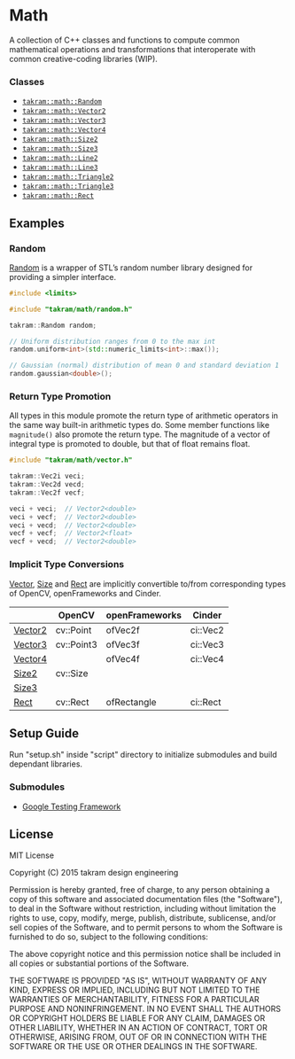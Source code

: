 Math
====

A collection of C++ classes and functions to compute common mathematical operations and transformations that interoperate with common creative-coding libraries (WIP).

### Classes

- [`takram::math::Random`](src/takram/math/random.h)
- [`takram::math::Vector2`](src/takram/math/vector2.h)
- [`takram::math::Vector3`](src/takram/math/vector3.h)
- [`takram::math::Vector4`](src/takram/math/vector4.h)
- [`takram::math::Size2`](src/takram/math/size2.h)
- [`takram::math::Size3`](src/takram/math/size3.h)
- [`takram::math::Line2`](src/takram/math/line2.h)
- [`takram::math::Line3`](src/takram/math/line3.h)
- [`takram::math::Triangle2`](src/takram/math/triangle2.h)
- [`takram::math::Triangle3`](src/takram/math/triangle3.h)
- [`takram::math::Rect`](src/takram/math/rect.h)

## Examples

### Random

[Random](src/takram/math/random.h) is a wrapper of STL’s random number library designed for providing a simpler interface.

```cpp
#include <limits>

#include "takram/math/random.h"

takram::Random random;

// Uniform distribution ranges from 0 to the max int
random.uniform<int>(std::numeric_limits<int>::max());

// Gaussian (normal) distribution of mean 0 and standard deviation 1
random.gaussian<double>();
```

### Return Type Promotion

All types in this module promote the return type of arithmetic operators in the same way built-in arithmetic types do. Some member functions like `magnitude()` also promote the return type. The magnitude of a vector of integral type is promoted to double, but that of float remains float.

```cpp
#include "takram/math/vector.h"

takram::Vec2i veci;
takram::Vec2d vecd;
takram::Vec2f vecf;

veci + veci;  // Vector2<double>
veci + vecf;  // Vector2<double>
veci + vecd;  // Vector2<double>
vecf + vecf;  // Vector2<float>
vecf + vecd;  // Vector2<double>
```

### Implicit Type Conversions

[Vector](src/takram/math/vector.h), [Size](src/takram/math/size.h) and [Rect](src/takram/math/rect.h) are implicitly convertible to/from corresponding types of OpenCV, openFrameworks and Cinder.

| | OpenCV | openFrameworks | Cinder   
|---------|------------|----------------|----------
| [Vector2](src/takram/math/vector2.h) | cv::Point | ofVec2f | ci::Vec2 
| [Vector3](src/takram/math/vector3.h) | cv::Point3 | ofVec3f | ci::Vec3 
| [Vector4](src/takram/math/vector4.h) | | ofVec4f | ci::Vec4 
| [Size2](src/takram/math/size2.h) | cv::Size   | |          
| [Size3](src/takram/math/size3.h) | | |          
| [Rect](src/takram/math/rect.h) | cv::Rect | ofRectangle | ci::Rect 

## Setup Guide

Run "setup.sh" inside "script" directory to initialize submodules and build dependant libraries.

### Submodules

- [Google Testing Framework](https://chromium.googlesource.com/external/googletest)

## License

MIT License

Copyright (C) 2015 takram design engineering

Permission is hereby granted, free of charge, to any person obtaining a copy
of this software and associated documentation files (the "Software"), to deal
in the Software without restriction, including without limitation the rights
to use, copy, modify, merge, publish, distribute, sublicense, and/or sell
copies of the Software, and to permit persons to whom the Software is
furnished to do so, subject to the following conditions:

The above copyright notice and this permission notice shall be included in
all copies or substantial portions of the Software.

THE SOFTWARE IS PROVIDED "AS IS", WITHOUT WARRANTY OF ANY KIND, EXPRESS OR
IMPLIED, INCLUDING BUT NOT LIMITED TO THE WARRANTIES OF MERCHANTABILITY,
FITNESS FOR A PARTICULAR PURPOSE AND NONINFRINGEMENT. IN NO EVENT SHALL THE
AUTHORS OR COPYRIGHT HOLDERS BE LIABLE FOR ANY CLAIM, DAMAGES OR OTHER
LIABILITY, WHETHER IN AN ACTION OF CONTRACT, TORT OR OTHERWISE, ARISING FROM,
OUT OF OR IN CONNECTION WITH THE SOFTWARE OR THE USE OR OTHER DEALINGS IN
THE SOFTWARE.
